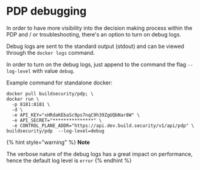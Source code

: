 # PDP debugging

In order to have more visibility into the decision making process within the PDP and / or troubleshooting, there's an option to turn on debug logs.

Debug logs are sent to the standard output \(stdout\) and can be viewed through the `docker logs` command.

In order to turn on the debug logs, just append to the command the flag `--log-level` with value `debug`.

Example command for standalone docker:

```text
docker pull buildsecurity/pdp; \
docker run \
  -p 8181:8181 \
  -d \
  -e API_KEY="xHRdaKEbaSc9ps7nqC9h39ZgUQbNar8W" \
  -e API_SECRET="***************" \
  -e CONTROL_PLANE_ADDR="https://api.dev.build.security/v1/api/pdp" \
buildsecurity/pdp  --log-level=debug
```

{% hint style="warning" %}
**Note**

The verbose nature of the debug logs has a great impact on performance, hence the default log level is `error`
{% endhint %}

